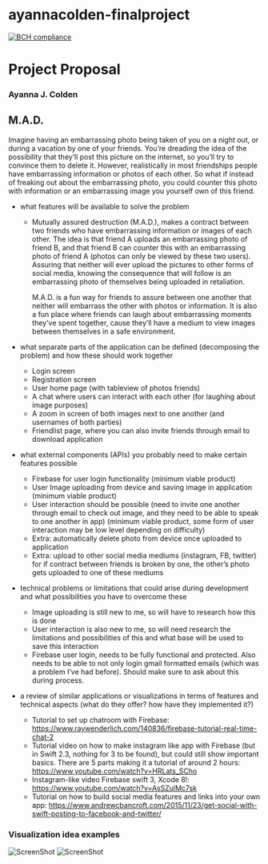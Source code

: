 # ayannacolden-finalproject

[![BCH compliance](https://bettercodehub.com/edge/badge/ayanna92/ayannacolden-programmeerproject)](https://bettercodehub.com)

# Project Proposal
### Ayanna J. Colden

## M.A.D. 
Imagine having an embarrassing photo being taken of you on a night out, or during a vacation by one of your friends. You’re dreading the idea of the possibility that they’ll post this picture on the internet, so you’ll try to convince them to delete it. However, realistically in most friendships people have embarrassing information or photos of each other. So what if instead of freaking out about the embarrassing photo, you could counter this photo with information or an embarrassing image you yourself own of this friend.

* what features will be available to solve the problem
  * Mutually assured destruction (M.A.D.), makes a contract between two friends who have embarrassing information or images of each other. The idea is that friend A uploads an embarrassing photo of friend B, and that friend B can counter this with an embarrassing photo of friend A (photos can only be viewed by these two users). Assuring that neither will ever upload the pictures to other forms of social media, knowing the consequence that will follow is an embarrassing photo of themselves being uploaded in retaliation. 

      M.A.D. is a fun way for friends to assure between one another that neither will embarrass the other with photos or information. It is also a fun place where friends can laugh about embarrassing moments they’ve spent together, cause they’ll have a medium to view images between themselves in a safe environment.  

* what separate parts of the application can be defined (decomposing the problem) and how these should work together
  * Login screen
  * Registration screen
  * User home page (with tableview of photos friends)
  * A chat where users can interact with each other (for laughing about image purposes)
  * A zoom in screen of both images next to one another (and usernames of both parties)
  * Friendlist page, where you can also invite friends through email to download application

* what external components (APIs) you probably need to make certain features possible
  * Firebase for user login functionality (minimum viable product)
  * User Image uploading from device and saving image in application (minimum viable product)
  * User interaction should be possible (need to invite one another through email to check out image, and they need to be able to speak to one another in app) (minimum viable product, some form of user interaction may be low level depending on difficulty)
  * Extra: automatically delete photo from device once uploaded to application
  * Extra: upload to other social media mediums (instagram, FB, twitter) for if contract between friends is broken by one, the other’s photo gets uploaded to one of these mediums

* technical problems or limitations that could arise during development and what possibilities you have to overcome these
  * Image uploading is still new to me, so will have to research how this is done
  * User interaction is also new to me, so will need research the limitations and possibilities of this and what base will be used to save this interaction
  * Firebase user login, needs to be fully functional and protected. Also needs to be able to not only login gmail formatted emails (which was a problem I’ve had before). Should make sure to ask about this during process.

* a review of similar applications or visualizations in terms of features and technical aspects (what do they offer? how have they implemented it?)
  * Tutorial to set up chatroom with Firebase: https://www.raywenderlich.com/140836/firebase-tutorial-real-time-chat-2
  * Tutorial video on how to make instagram like app with Firebase (but in Swift 2.3, nothing for 3 to be found), but could still show important basics. There are 5 parts making it a tutorial of around 2 hours: https://www.youtube.com/watch?v=HRLats_SCho
  * Instagram-like video Firebase swift 3, Xcode 8!: https://www.youtube.com/watch?v=AsSZulMc7sk
  * Tutorial on how to build social media features and links into your own app: https://www.andrewcbancroft.com/2015/11/23/get-social-with-swift-posting-to-facebook-and-twitter/


### Visualization idea examples
![ScreenShot](https://raw.github.com/ayanna92/ayannacolden-programmeerproject/master/doc/Login:Register.png)
![ScreenShot](https://raw.github.com/ayanna92/ayannacolden-programmeerproject/master/doc/homepage:chatroom.png)
